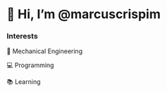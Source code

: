 # 👋 Hi, I’m @marcuscrispim


### Interests

🔧 Mechanical Engineering

💻 Programming

📚 Learning




<!---
marcuscrispim/marcuscrispim is a ✨ special ✨ repository because its `README.md` (this file) appears on your GitHub profile.
You can click the Preview link to take a look at your changes.
--->

